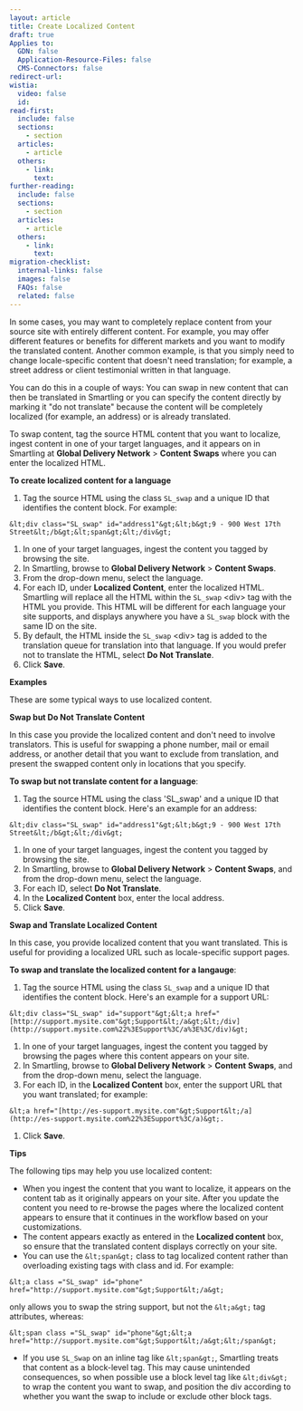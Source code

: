 ```yaml
---
layout: article
title: Create Localized Content
draft: true
Applies to:
  GDN: false
  Application-Resource-Files: false
  CMS-Connectors: false
redirect-url:
wistia:
  video: false
  id:
read-first:
  include: false
  sections:
    - section
  articles:
    - article
  others:
    - link:
      text:
further-reading:
  include: false
  sections:
    - section
  articles:
    - article
  others:
    - link:
      text:
migration-checklist:
  internal-links: false
  images: false
  FAQs: false
  related: false
---
```



In some cases, you may want to completely replace content from your source site with entirely different content. For example, you may offer different features or benefits for different markets and you want to modify the translated content. Another common example, is that you simply need to change locale-specific content that doesn't need translation; for example, a street address or client testimonial written in that language.

You can do this in a couple of ways: You can swap in new content that can then be translated in Smartling or you can specify the content directly by marking it "do not translate" because the content will be completely localized (for example, an address) or is already translated.

To swap content, tag the source HTML content that you want to localize, ingest content in one of your target languages, and it appears on in Smartling at **Global Delivery Network** &gt; **Content** **Swaps** where you can enter the localized HTML.

**To create localized content for a language**

1. Tag the source HTML using the class `SL_swap` and a unique ID that identifies the content block. For example:


~~~
&lt;div class="SL_swap" id="address1"&gt;&lt;b&gt;9 - 900 West 17th Street&lt;/b&gt;&lt;span&gt;&lt;/div&gt;
~~~

1. In one of your target languages, ingest the content you tagged by browsing the site.
2. In Smartling, browse to **Global Delivery Network** &gt; **Content Swaps**.
3. From the drop-down menu, select the language.
4. For each ID, under **Localized Content**, enter the localized HTML.
   <br>Smartling will replace all the HTML within the `SL_swap` &lt;div&gt; tag with the HTML you provide. This HTML will be different for each language your site supports, and displays anywhere you have a `SL_swap` block with the same ID on the site.
5. By default, the HTML inside the `SL_swap` &lt;div&gt; tag is added to the translation queue for translation into that language. If you would prefer not to translate the HTML, select **Do Not Translate**.
6. Click **Save**.


**Examples**

These are some typical ways to use localized content.

**Swap but Do Not Translate Content**

In this case you provide the localized content and don't need to involve translators. This is useful for swapping a phone number, mail or email address, or another detail that you want to exclude from translation, and present the swapped content only in locations that you specify.

**To swap but not translate content for a language**:

1. Tag the source HTML using the class 'SL_swap' and a unique ID that identifies the content block. Here's an example for an address:


~~~
&lt;div class="SL_swap" id="address1"&gt;&lt;b&gt;9 - 900 West 17th Street&lt;/b&gt;&lt;/div&gt;
~~~

1. In one of your target languages, ingest the content you tagged by browsing the site.
2. In Smartling, browse to **Global Delivery Network** &gt; **Content Swaps**, and from the drop-down menu, select the language.
3. For each ID, select **Do Not Translate**.
4. In the **Localized Content** box, enter the local address.
5. Click **Save**.


**Swap and Translate Localized Content**

In this case, you provide localized content that you want translated. This is useful for providing a localized URL such as locale-specific support pages.

**To swap and translate the localized content for a langauge**:

1. Tag the source HTML using the class `SL_swap` and a unique ID that identifies the content block. Here's an example for a support URL:


~~~
&lt;div class="SL_swap" id="support"&gt;&lt;a href="[http://support.mysite.com"&gt;Support&lt;/a&gt;&lt;/div](http://support.mysite.com%22%3ESupport%3C/a%3E%3C/div)&gt;
~~~

1. In one of your target languages, ingest the content you tagged by browsing the pages where this content appears on your site.
2. In Smartling, browse to **Global Delivery Network** &gt; **Content** **Swaps**, and from the drop-down menu, select the language.
3. For each ID, in the **Localized Content** box, enter the support URL that you want translated; for example:


~~~
&lt;a href="[http://es-support.mysite.com"&gt;Support&lt;/a](http://es-support.mysite.com%22%3ESupport%3C/a)&gt;.
~~~

1. Click **Save**.


**Tips**

The following tips may help you use localized content:

* When you ingest the content that you want to localize, it appears on the content tab as it originally appears on your site. After you update the content you need to re-browse the pages where the localized content appears to ensure that it continues in the workflow based on your customizations.
* The content appears exactly as entered in the **Localized content** box, so ensure that the translated content displays correctly on your site.
* You can use the `&lt;span&gt;` class to tag localized content rather than overloading existing tags with class and id. For example:


~~~
&lt;a class ="SL_swap" id="phone" href="http://support.mysite.com"&gt;Support&lt;/a&gt;
~~~

only allows you to swap the string support, but not the `&lt;a&gt;` tag attributes, whereas:

~~~
&lt;span class ="SL_swap" id="phone"&gt;&lt;a href="http://support.mysite.com"&gt;Support&lt;/a&gt;&lt;/span&gt;
~~~

* If you use `SL_Swap` on an inline tag like `&lt;span&gt;`, Smartling treats that content as a block-level tag. This may cause unintended consequences, so when possible use a block level tag like `&lt;div&gt;` to wrap the content you want to swap, and position the div according to whether you want the swap to include or exclude other block tags.
